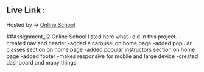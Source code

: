 ## Live Link :

Hosted by -> [Online School]()

##Assignment_12 Online School
listed here what i did in this project.
-created nav and header
-added a carousel on home page
-added popular classes section on home page
-added popular instructors section on home page
-added footer
-makes responsive for mobile and large device
-created dashboard and many things
